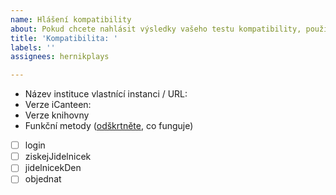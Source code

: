 ```yaml
---
name: Hlášení kompatibility
about: Pokud chcete nahlásit výsledky vašeho testu kompatibility, použijte tuto předlohu
title: 'Kompatibilita: '
labels: ''
assignees: hernikplays

---
```


- Název instituce vlastnící instanci / URL:
- Verze iCanteen:
- Verze knihovny
- Funkční metody ([odškrtněte](https://docs.github.com/en/get-started/writing-on-github/getting-started-with-writing-and-formatting-on-github/basic-writing-and-formatting-syntax#task-lists), co funguje)

- [ ] login
- [ ] ziskejJidelnicek
- [ ] jidelnicekDen
- [ ] objednat
